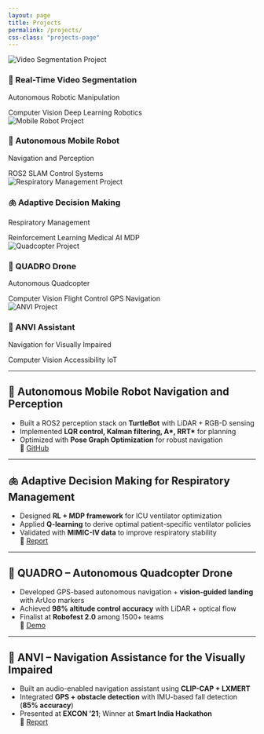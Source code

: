 ```yaml
---
layout: page
title: Projects
permalink: /projects/
css-class: "projects-page"
---
```


<div class="projects-grid">
  
  <div class="project-tile" onclick="location.href='/projects/video-segmentation'">
    <div class="project-image">
      <img src="/assets/img/projects/video-segmentation.jpg" alt="Video Segmentation Project">
    </div>
    <div class="project-content">
      <h3>🤖 Real-Time Video Segmentation</h3>
      <p class="project-subtitle">Autonomous Robotic Manipulation</p>
      <div class="project-tags">
        <span class="tag">Computer Vision</span>
        <span class="tag">Deep Learning</span>
        <span class="tag">Robotics</span>
      </div>
    </div>
  </div>

  <div class="project-tile" onclick="location.href='/projects/mobile-robot'">
    <div class="project-image">
      <img src="/assets/img/projects/mobile-robot.jpg" alt="Mobile Robot Project">
    </div>
    <div class="project-content">
      <h3>🚗 Autonomous Mobile Robot</h3>
      <p class="project-subtitle">Navigation and Perception</p>
      <div class="project-tags">
        <span class="tag">ROS2</span>
        <span class="tag">SLAM</span>
        <span class="tag">Control Systems</span>
      </div>
    </div>
  </div>

  <div class="project-tile" onclick="location.href='/projects/respiratory-management'">
    <div class="project-image">
      <img src="/assets/img/projects/respiratory.jpg" alt="Respiratory Management Project">
    </div>
    <div class="project-content">
      <h3>🫁 Adaptive Decision Making</h3>
      <p class="project-subtitle">Respiratory Management</p>
      <div class="project-tags">
        <span class="tag">Reinforcement Learning</span>
        <span class="tag">Medical AI</span>
        <span class="tag">MDP</span>
      </div>
    </div>
  </div>

  <div class="project-tile" onclick="location.href='/projects/quadcopter'">
    <div class="project-image">
      <img src="/assets/img/projects/quadcopter.jpg" alt="Quadcopter Project">
    </div>
    <div class="project-content">
      <h3>🚁 QUADRO Drone</h3>
      <p class="project-subtitle">Autonomous Quadcopter</p>
      <div class="project-tags">
        <span class="tag">Computer Vision</span>
        <span class="tag">Flight Control</span>
        <span class="tag">GPS Navigation</span>
      </div>
    </div>
  </div>

  <div class="project-tile" onclick="location.href='/projects/anvi'">
    <div class="project-image">
      <img src="/assets/img/projects/anvi.jpg" alt="ANVI Project">
    </div>
    <div class="project-content">
      <h3>🦯 ANVI Assistant</h3>
      <p class="project-subtitle">Navigation for Visually Impaired</p>
      <div class="project-tags">
        <span class="tag">Computer Vision</span>
        <span class="tag">Accessibility</span>
        <span class="tag">IoT</span>
      </div>
    </div>
  </div>

</div>

---

## 🚗 Autonomous Mobile Robot Navigation and Perception
- Built a ROS2 perception stack on **TurtleBot** with LiDAR + RGB-D sensing  
- Implemented **LQR control, Kalman filtering, A\*, RRT\*** for planning  
- Optimized with **Pose Graph Optimization** for robust navigation  
🔗 [GitHub](https://github.com/Vakula289/Autonomous-Mobile-Robot-Perception-and-Navigation)

---

## 🫁 Adaptive Decision Making for Respiratory Management
- Designed **RL + MDP framework** for ICU ventilator optimization  
- Applied **Q-learning** to derive optimal patient-specific ventilator policies  
- Validated with **MIMIC-IV data** to improve respiratory stability  
📄 [Report](https://bit.ly/3Co9OzL)

---

## 🚁 QUADRO – Autonomous Quadcopter Drone
- Developed GPS-based autonomous navigation + **vision-guided landing** with ArUco markers  
- Achieved **98% altitude control accuracy** with LiDAR + optical flow  
- Finalist at **Robofest 2.0** among 1500+ teams  
🎥 [Demo](https://bit.ly/3ZJ0gsy)

---

## 🦯 ANVI – Navigation Assistance for the Visually Impaired
- Built an audio-enabled navigation assistant using **CLIP-CAP + LXMERT**  
- Integrated **GPS + obstacle detection** with IMU-based fall detection (**85% accuracy**)  
- Presented at **EXCON ’21**; Winner at **Smart India Hackathon**  
📄 [Report](https://bit.ly/3d6Ruyl)
